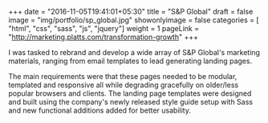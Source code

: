 +++
date = "2016-11-05T19:41:01+05:30"
title = "S&P Global"
draft = false
image = "img/portfolio/sp_global.jpg"
showonlyimage = false
categories = [ "html", "css", "sass", "js", "jquery"]
weight = 1
pageLink = "http://marketing.platts.com/transformation-growth"
+++

I was tasked to rebrand and develop a wide array of S&P Global's marketing materials, ranging from email templates to lead generating landing pages.

<!--more-->
The main requirements were that these pages needed to be modular, templated and responsive all while degrading gracefully on older/less popular browsers and clients. The landing page templates were designed and built using the company's newly released style guide setup with Sass and new functional additions added for better usability.
